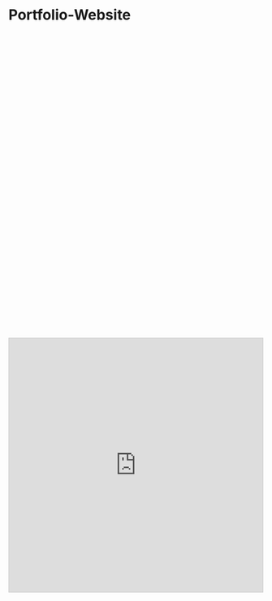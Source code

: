 # Portfolio-Website

<!-- Step 1: include our secure javascript file -->
<script src="https://www.desmos.com/api/v1.11/calculator.js?apiKey=43d977e4842645a3af10774fdc89d42c"></script>

<!-- Step 2: add an element to the page -->
<div id="calculator" style="width: 900px; height: 600px;"></div>

<!-- Step 3: add the following lines of javascript -->
<script>
    var elt = document.getElementById('calculator');
    var calculator = Desmos.GraphingCalculator(elt);
</script>

<iframe src="https://www.desmos.com/calculator/dxzt01ro9j?embed" width="500" height="500" style="border: 1px solid #ccc" frameborder=0></iframe>
